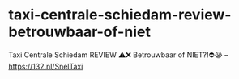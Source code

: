 # taxi-centrale-schiedam-review-betrouwbaar-of-niet
Taxi Centrale Schiedam REVIEW ⚠️❌ Betrouwbaar of NIET?!⛔️😭 – https://132.nl/SnelTaxi
